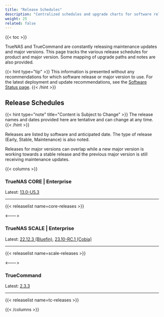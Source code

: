 ```yaml
---
title: "Release Schedules"
description: "Centralized schedules and upgrade charts for software releases."
weight: 25
related: false
---
```


{{< toc >}}

TrueNAS and TrueCommand are constantly releasing maintenance updates and major versions.
This page tracks the various release schedules for product and major version.
Some mapping of upgrade paths and notes are also provided.

{{< hint type="tip" >}}
This information is presented without any recommendations for which software release or major version to use.
For the latest deployment and update recommendations, see the [Software Status page](https://www.truenas.com/software-status/).
{{< /hint >}}

## Release Schedules

{{< hint type="note" title="Content is Subject to Change" >}}
The release names and dates provided here are tentative and can change at any time.
{{< /hint >}}

Releases are listed by software and anticipated date.
The type of release (Early, Stable, Maintenance) is also noted.

Releases for major versions can overlap while a new major version is working towards a stable release and the previous major version is still receiving maintenance updates.

{{< columns >}}

### TrueNAS CORE | Enterprise
Latest: [13.0-U5.3](https://www.truenas.com/docs/core/13.0/gettingstarted/corereleasenotes/)

---

{{< releaselist name=core-releases >}}

<--->

### TrueNAS SCALE | Enterprise
Latest: [22.12.3 (Bluefin)](https://www.truenas.com/docs/scale/22.12/gettingstarted/scalereleasenotes/), [23.10-RC.1 (Cobia)](https://www.truenas.com/docs/scale/23.10/gettingstarted/scalereleasenotes/)

---

{{< releaselist name=scale-releases >}}

<--->

### TrueCommand
Latest: [2.3.3](https://www.truenas.com/docs/truecommand/2.3/tcgettingstarted/tcreleasenotes/)

---

{{< releaselist name=tc-releases >}}

{{< /columns >}}
